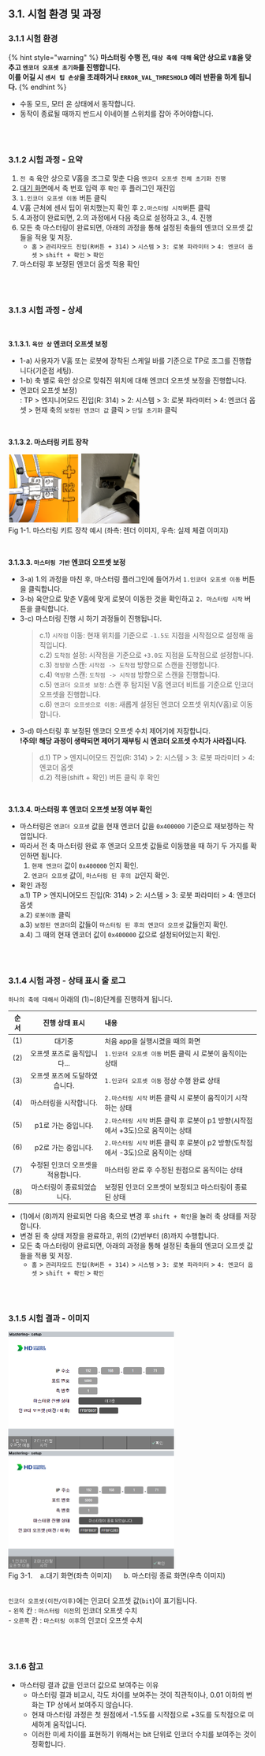 ﻿## 3.1. 시험 환경 및 과정  

### 3.1.1 시험 환경

{% hint style="warning" %}
**마스터링 수행 전, `대상 축에 대해` 육안 상으로 `V홈`을 맞추고 `엔코더 오프셋 초기화`를 진행합니다.  
이를 어길 시 `센서 팁 손상`을 초래하거나 `ERROR_VAL_THRESHOLD` 에러 반환을 하게 됩니다.**
{% endhint %}
- 수동 모드, 모터 온 상태에서 동작합니다.
- 동작이 종료될 때까지 반드시 이네이블 스위치를 잡아 주어야합니다.

<br>
<br>

### 3.1.2 시험 과정 - 요약
1. `전 축` 육안 상으로 V홈을 조그로 맞춘 다음 `엔코더 오프셋 전체 초기화 진행`
2. [대기 화면](../../02_about_kit/3-com_initialization/README.md)에서 축 번호 입력 후 `확인` 후 플러그인 재진입
3. `1.인코더 오프셋 이동` 버튼 클릭 
4. V홈 근처에 센서 팁이 위치했는지 확인 후 `2.마스터링 시작`버튼 클릭
5. 4.과정이 완료되면, 2.의 과정에서 다음 축으로 설정하고 3., 4. 진행
6. 모든 축 마스터링이 완료되면, 아래의 과정을 통해 설정된 축들의 엔코더 오프셋 값들을 적용 및 저장.
   - `홈` > `관리자모드 진입(R버튼 + 314)` > `시스템` > `3: 로봇 파라미터` > `4: 엔코더 옵셋` > `shift + 확인` > `확인`
7. 마스터링 후 보정된 엔코더 옵셋 적용 확인 

<br>
<br>


### 3.1.3 시험 과정 - 상세
<br>

**3.1.3.1. `육안 상` 엔코더 오프셋 보정**
- 1-a) 사용자가 V홈 또는 로봇에 장착된 스케일 바를 기준으로 TP로 조그를 진행합니다(기준점 세팅).  
- 1-b) 축 별로 육안 상으로 맞춰진 위치에 대해 엔코더 오프셋 보정을 진행합니다.  
- 엔코더 오프셋 보정)   
: TP > 엔지니어모드 진입(R: 314) > 2: 시스템 > 3: 로봇 파라미터 > 4: 엔코더 옵셋 > 현재 축의 `보정된 엔코더 값` 클릭 > `단일 초기화` 클릭 

<br>  
  
**3.1.3.2. 마스터링 키트 장착**
    <div>
    <img src="../../_assets/00_mastering_Vdent_render.png" style="max-height: 20vh; max-width: 15vw">
    <img src="../../_assets/01_mastering_real_picture.png" style="max-height: 20vh; max-width: 12.3vw"><br>Fig 1-1. 마스터링 키트 장착 예시 (좌측: 렌더 이미지, 우측: 실제 체결 이미지)
    </div>  

<br>

**3.1.3.3. `마스터링 기반` 엔코더 오프셋 보정**
- 3-a) 1.의 과정을 마친 후, 마스터링 플러그인에 들어가서 `1.인코더 오프셋 이동` 버튼을 클릭합니다.
- 3-b) 육안으로 맞춘 V홈에 맞게 로봇이 이동한 것을 확인하고 `2. 마스터링 시작` 버튼을 클릭합니다.
- 3-c) 마스터링 진행 시 하기 과정들이 진행됩니다.  
    > c.1) `시작점` 이동: 현재 위치를 기준으로 `-1.5도` 지점을 시작점으로 설정해 움직입니다.  
    > c.2) `도착점` 설정: 시작점을 기준으로 `+3.0도` 지점을 도착점으로 설정합니다.  
    > c.3) `정방향` 스캔: `시작점 -> 도착점` 방향으로 스캔을 진행합니다.  
    > c.4) `역방향` 스캔: `도착점 -> 시작점` 방향으로 스캔을 진행합니다.  
    > c.5) `엔코더 오프셋 보정`: 스캔 후 탐지된 V홈 엔코더 비트를 기준으로 인코더 오프셋을 진행합니다.  
    > c.6) `엔코더 오프셋으로 이동`: 새롭게 설정된 엔코더 오프셋 위치(V홈)로 이동합니다. 
- 3-d) 마스터링 후 보정된 엔코더 오프셋 수치 제어기에 저장합니다.  
    **!주의! 해당 과정이 생략되면 제어기 재부팅 시 엔코더 오프셋 수치가 사라집니다.**
    > d.1) TP > 엔지니어모드 진입(R: 314) > 2: 시스템 > 3: 로봇 파라미터 > 4: 엔코더 옵셋  
    > d.2) 적용(shift + 확인) 버튼 클릭 후 확인  
      

<br>

**3.1.3.4. 마스터링 후 엔코더 오프셋 보정 여부 확인**
- 마스터링은 `엔코더 오프셋` 값을 현재 엔코더 값을 `0x400000` 기준으로 재보정하는 작업입니다.
- 따라서 전 축 마스터링 완료 후 엔코더 오프셋 값들로 이동했을 때 하기 두 가지를 확인하면 됩니다.
    1. `현재 엔코더` 값이 `0x400000` 인지 확인.
    2. `엔코더 오프셋` 값이, `마스터링 된 후의 값`인지 확인.
- 확인 과정    
a.1) TP > 엔지니어모드 진입(R: 314) > 2: 시스템 > 3: 로봇 파라미터 > 4: 엔코더 옵셋  
a.2) `로봇이동` 클릭   
a.3) `보정된 엔코더`의 값들이 `마스터링 된 후의 엔코더 오프셋` 값들인지 확인.  
a.4) 그 때의 현재 엔코더 값이 `0x400000` 값으로 설정되어있는지 확인.


<br>
<br>

### 3.1.4 시험 과정 - 상태 표시 줄 로그
`하나의 축에 대해서` 아래의 (1)~(8)단계를 진행하게 됩니다.
  
|순서|진행 상태 표시|내용|
|:---:|:---:|:---|
|(1)|대기중|처음 app을 실행시켰을 때의 화면|
|(2)|오프셋 포즈로 움직입니다...| `1.인코더 오프셋 이동` 버튼 클릭 시 로봇이 움직이는 상태 |
|(3)|오프셋 포즈에 도달하였습니다.|`1.인코더 오프셋 이동` 정상 수행 완료 상태|
|(4)|마스터링을 시작합니다.|`2.마스터링 시작` 버튼 클릭 시 로봇이 움직이기 시작하는 상태|
|(5)|p1로 가는 중입니다.|`2.마스터링 시작` 버튼 클릭 후 로봇이 p1 방향(시작점에서 +3도)으로 움직이는 상태|
|(6)|p2로 가는 중입니다.|`2.마스터링 시작` 버튼 클릭 후 로봇이 p2 방향(도착점에서 -3도)으로 움직이는 상태|
|(7)|수정된 인코더 오프셋을 적용합니다.|마스터링 완료 후 수정된 원점으로 움직이는 상태|
|(8)|마스터링이 종료되었습니다.|보정된 인코더 오프셋이 보정되고 마스터링이 종료된 상태|

- (1)에서 (8)까지 완료되면 다음 축으로 변경 후 `shift + 확인`을 눌러 축 상태를 저장합니다.
- 변경 된 축 상태 저장을 완료하고, 위의 (2)번부터 (8)까지 수행합니다.
- 모든 축 마스터링이 완료되면, 아래의 과정을 통해 설정된 축들의 엔코더 오프셋 값들을 적용 및 저장.
   - `홈` > `관리자모드 진입(R버튼 + 314)` > `시스템` > `3: 로봇 파라미터` > `4: 엔코더 옵셋` > `shift + 확인` > `확인`

<br>
<br>

### 3.1.5 시험 결과 - 이미지

<div>
<img src="../../_assets/13_standby_kor.png" style="max-height: 30vh; max-width: 35vw">
<img src="../../_assets/14_mastering_end_kor.PNG" style="max-height: 30vh; max-width: 35vw"><br>
Fig 3-1.&nbsp;&nbsp;&nbsp;&nbsp;a.대기 화면(좌측 이미지)
&nbsp;&nbsp;&nbsp;&nbsp;
b. 마스터링 종료 화면(우측 이미지)
</div><br>


`인코더 오프셋(이전/이후)`에는 인코더 오프셋 값(`bit`)이 표기됩니다.
<br> - `왼쪽` 칸 : `마스터링 이전`의 인코더 오프셋 수치
<br> - `오른쪽` 칸 : `마스터링 이후`의 인코더 오프셋 수치

<br>
<br>

### 3.1.6 참고
- 마스터링 결과 값을 인코더 값으로 보여주는 이유
  - 마스터링 결과 비교시, 각도 차이를 보여주는 것이 직관적이나, 0.01 이하의 변화는 TP 상에서 보여주지 않습니다. 
  - 현재 마스터링 과정은 첫 원점에서 -1.5도를 시작점으로 +3도를 도착점으로 미세하게 움직입니다.
  - 이러한 미세 차이를 표현하기 위해서는 bit 단위로 인코더 수치를 보여주는 것이 정확합니다.

